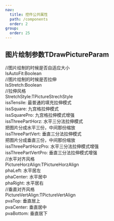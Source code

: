 ```yaml
---
nav:
  title: 控件公共属性
  path: /components
  order: 2
group:
  order: 25
---
```


## 图片绘制参数TDrawPictureParam
//图片绘制的时候是否自适应大小  
IsAutoFit:Boolean  
//图片绘制的时候是否拉伸  
IsStretch:Boolean  
//拉伸风格  
StretchStyle:TPictureStrechStyle  
issTensile:             最普通的填充拉伸模式  
issSquare:              九宫格拉伸模式  
issSquarePro:           九宫格拉伸模式增强  
issThreePartHorz:       水平三分法拉伸模式  
把图片分成水平三份，中间那份缩放  
issThreePartVert:       垂直三分法拉伸模式  
把图片分成垂直三份，中间那份缩放  
issThreePartHorzPro:    水平三分法拉伸模式增强  
issThreePartVertPro:    垂直三分法拉伸模式增强  
//水平对齐风格  
PictureHorzAlign:TPictureHorzAlign  
phaLeft:    水平居左  
phaCenter:  水平居中  
phaRight:   水平居右  
//垂直对齐风格  
PictureVertAlign:TPictureVertAlign  
pvaTop:     垂直居上  
pvaCenter:  垂直居中  
pvaBottom: 垂直居下  
 
